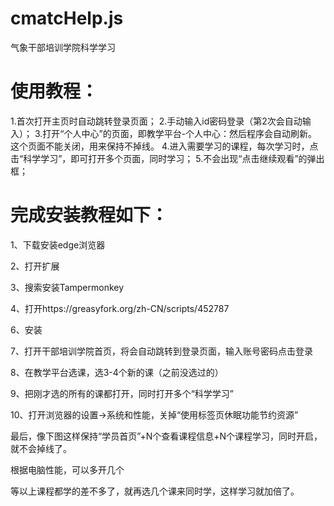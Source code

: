 # cmatcHelp.js
气象干部培训学院科学学习

# 使用教程：
1.首次打开主页时自动跳转登录页面；
2.手动输入id密码登录（第2次会自动输入）；
3.打开“个人中心”的页面，即教学平台-个人中心：然后程序会自动刷新。这个页面不能关闭，用来保持不掉线。
4.进入需要学习的课程，每次学习时，点击“科学学习”，即可打开多个页面，同时学习；
5.不会出现“点击继续观看”的弹出框；



# 完成安装教程如下：

1、下载安装edge浏览器


2、打开扩展


3、搜索安装Tampermonkey

4、打开https://greasyfork.org/zh-CN/scripts/452787


6、安装

7、打开干部培训学院首页，将会自动跳转到登录页面，输入账号密码点击登录


8、在教学平台选课，选3-4个新的课（之前没选过的）

9、把刚才选的所有的课都打开，同时打开多个“科学学习”


10、打开浏览器的设置->系统和性能，关掉“使用标签页休眠功能节约资源”



最后，像下图这样保持“学员首页”+N个查看课程信息+N个课程学习，同时开启，就不会掉线了。

根据电脑性能，可以多开几个



等以上课程都学的差不多了，就再选几个课来同时学，这样学习就加倍了。
